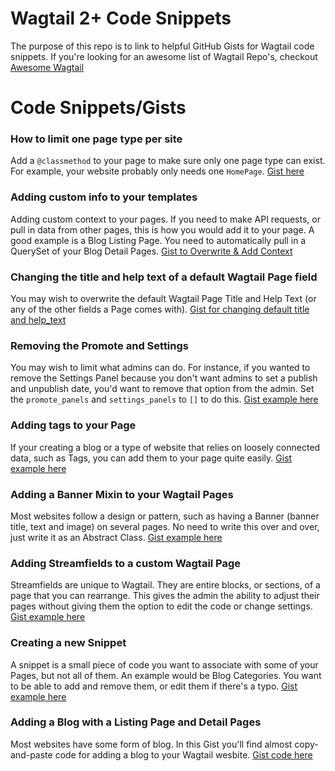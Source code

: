 # Wagtail 2+ Code Snippets
The purpose of this repo is to link to helpful GitHub Gists for Wagtail code snippets. If you're looking for an awesome list of Wagtail Repo's, checkout [Awesome Wagtail](https://github.com/springload/awesome-wagtail)

# Code Snippets/Gists
### How to limit one page type per site
Add a `@classmethod` to your page to make sure only one page type can exist. For example, your website probably only needs one `HomePage`. [Gist here](https://gist.github.com/KalobTaulien/bbc1d88ec9d9d3f1640b4e8e05032dc7)

### Adding custom info to your templates
Adding custom context to your pages. If you need to make API requests, or pull in data from other pages, this is how you would add it to your page. A good example is a Blog Listing Page. You need to automatically pull in a QuerySet of your Blog Detail Pages. [Gist to Overwrite & Add Context](https://gist.github.com/KalobTaulien/7502cdd33ba6ff1470dfdb4542e64a9a)

### Changing the title and help text of a default Wagtail Page field
You may wish to overwrite the default Wagtail Page Title and Help Text (or any of the other fields a Page comes with). [Gist for changing default title and help_text](https://gist.github.com/KalobTaulien/fd647fabfb5210203c697dc5694d2633)

### Removing the Promote and Settings
You may wish to limit what admins can do. For instance, if you wanted to remove the Settings Panel because you don't want admins to set a publish and unpublish date, you'd want to remove that option from the admin. Set the `promote_panels` and `settings_panels` to `[]` to do this. [Gist example here](https://gist.github.com/KalobTaulien/c201e4cf33ddc609425aff8448e3ad7b)

### Adding tags to your Page
If your creating a blog or a type of website that relies on loosely connected data, such as Tags, you can add them to your page quite easily. [Gist example here](https://gist.github.com/KalobTaulien/ca225bb28e791823eea1c6332e30821b)

### Adding a Banner Mixin to your Wagtail Pages
Most websites follow a design or pattern, such as having a Banner (banner title, text and image) on several pages. No need to write this over and over, just write it as an Abstract Class. [Gist example here](https://gist.github.com/KalobTaulien/b56accf20f64f4991fe174469053c0f9)

### Adding Streamfields to a custom Wagtail Page
Streamfields are unique to Wagtail. They are entire blocks, or sections, of a page that you can rearrange. This gives the admin the ability to adjust their pages without giving them the option to edit the code or change settings. [Gist example here](https://gist.github.com/KalobTaulien/098656ee1f706634fd69743304038229)

### Creating a new Snippet
A snippet is a small piece of code you want to associate with some of your Pages, but not all of them. An example would be Blog Categories. You want to be able to add and remove them, or edit them if there's a typo. [Gist example here](https://gist.github.com/KalobTaulien/10f9cae6c7f38d2e62679b4d8e710d69)

### Adding a Blog with a Listing Page and Detail Pages
Most websites have some form of blog. In this Gist you'll find almost copy-and-paste code for adding a blog to your Wagtail wesbite. [Gist code here](https://gist.github.com/KalobTaulien/d70d0e725c5b9b9064b936c636c3acd9)